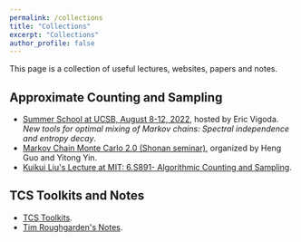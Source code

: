 ```yaml
---
permalink: /collections
title: "Collections"
excerpt: "Collections"
author_profile: false
---
```


This page is a collection of useful lectures, websites, papers and notes.

## Approximate Counting and Sampling
* [Summer School at UCSB, August 8-12, 2022](https://sites.cs.ucsb.edu/~vigoda/School/), hosted by Eric Vigoda.<br>
    *New tools for optimal mixing of Markov chains: Spectral independence and entropy decay*.
* [Markov Chain Monte Carlo 2.0 (Shonan seminar)](https://homepages.inf.ed.ac.uk/hguo/shonan23.html), organized by Heng Guo and Yitong Yin.
* [Kuikui Liu's Lecture at MIT: 6.S891- Algorithmic Counting and Sampling](https://kuikuiliu.github.io/teaching/au2023).

## TCS Toolkits and Notes
* [TCS Toolkits](https://www.diderot.one/courses/28).
* [Tim Roughgarden's Notes](https://timroughgarden.org/notes.html).